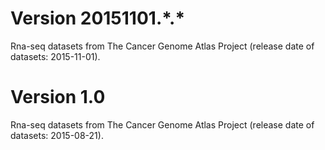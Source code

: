 # Version 20151101.\*.\*
Rna-seq datasets from The Cancer Genome Atlas Project (release date of datasets: 2015-11-01).

# Version 1.0
Rna-seq datasets from The Cancer Genome Atlas Project (release date of datasets: 2015-08-21).